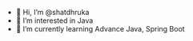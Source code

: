 - 👋 Hi, I’m @shatdhruka
- 👀 I’m interested in Java
- 🌱 I’m currently learning Advance Java, Spring Boot

<!---
shatdhruka/shatdhruka is a ✨ special ✨ repository because its `README.md` (this file) appears on your GitHub profile.
You can click the Preview link to take a look at your changes.
--->
